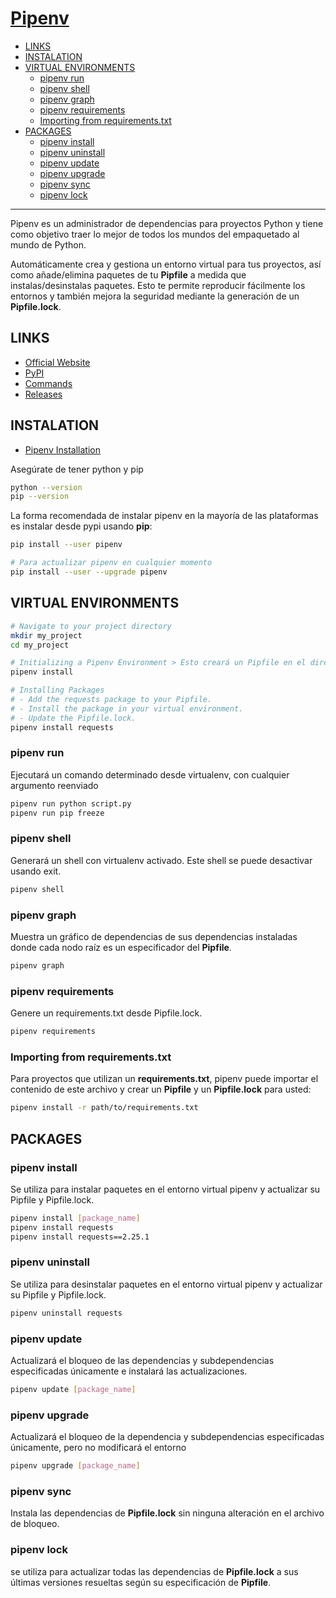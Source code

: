 # [Pipenv](https://pipenv.pypa.io/en/latest/index.html)

<!--TOC-->

- [LINKS](#links)
- [INSTALATION](#instalation)
- [VIRTUAL ENVIRONMENTS](#virtual-environments)
  - [pipenv run](#pipenv-run)
  - [pipenv shell](#pipenv-shell)
  - [pipenv graph](#pipenv-graph)
  - [pipenv requirements](#pipenv-requirements)
  - [Importing from requirements.txt](#importing-from-requirementstxt)
- [PACKAGES](#packages)
  - [pipenv install](#pipenv-install)
  - [pipenv uninstall](#pipenv-uninstall)
  - [pipenv update](#pipenv-update)
  - [pipenv upgrade](#pipenv-upgrade)
  - [pipenv sync](#pipenv-sync)
  - [pipenv lock](#pipenv-lock)

<!--TOC-->

---

Pipenv es un administrador de dependencias para proyectos Python y tiene como objetivo traer lo mejor de todos los mundos del empaquetado al mundo de Python.

Automáticamente crea y gestiona un entorno virtual para tus proyectos, así como añade/elimina paquetes de tu **Pipfile** a medida que instalas/desinstalas paquetes. Esto te permite reproducir fácilmente los entornos y también mejora la seguridad mediante la generación de un **Pipfile.lock**.

## LINKS

- [Official Website](https://pipenv.pypa.io/)
- [PyPI](https://pypi.org/project/pipenv/)
- [Commands](https://pipenv.pypa.io/en/latest/commands.html)
- [Releases](https://pipenv.pypa.io/en/latest/changelog.html)

## INSTALATION

- [Pipenv Installation](https://pipenv.pypa.io/en/latest/installation.html)

Asegúrate de tener python y pip

```bash
python --version
pip --version
```

La forma recomendada de instalar pipenv en la mayoría de las plataformas es instalar desde pypi usando **pip**:

```bash
pip install --user pipenv

# Para actualizar pipenv en cualquier momento
pip install --user --upgrade pipenv
```

## VIRTUAL ENVIRONMENTS

```bash
# Navigate to your project directory
mkdir my_project
cd my_project

# Initializing a Pipenv Environment > Esto creará un Pipfile en el directorio de tu proyecto si no existe ya y configurará un entorno virtual
pipenv install

# Installing Packages
# - Add the requests package to your Pipfile.
# - Install the package in your virtual environment.
# - Update the Pipfile.lock.
pipenv install requests
```

### pipenv run

Ejecutará un comando determinado desde virtualenv, con cualquier argumento reenviado

```bash
pipenv run python script.py
pipenv run pip freeze
```

### pipenv shell

Generará un shell con virtualenv activado. Este shell se puede desactivar usando exit.

```bash
pipenv shell
```

### pipenv graph

Muestra un gráfico de dependencias de sus dependencias instaladas donde cada nodo raíz es un especificador del **Pipfile**.

```bash
pipenv graph
```

### pipenv requirements

Genere un requirements.txt desde Pipfile.lock.

```bash
pipenv requirements
```
### Importing from requirements.txt

Para proyectos que utilizan un **requirements.txt**, pipenv puede importar el contenido de este archivo y crear un **Pipfile** y un **Pipfile.lock** para usted:

```bash
pipenv install -r path/to/requirements.txt
```

## PACKAGES

### pipenv install

Se utiliza para instalar paquetes en el entorno virtual pipenv y actualizar su Pipfile y Pipfile.lock.

```bash
pipenv install [package_name]
pipenv install requests
pipenv install requests==2.25.1
```

### pipenv uninstall

Se utiliza para desinstalar paquetes en el entorno virtual pipenv y actualizar su Pipfile y Pipfile.lock.

```bash
pipenv uninstall requests
```

### pipenv update

Actualizará el bloqueo de las dependencias y subdependencias especificadas únicamente e instalará las actualizaciones.

```bash
pipenv update [package_name]
```

### pipenv upgrade

Actualizará el bloqueo de la dependencia y subdependencias especificadas únicamente, pero no modificará el entorno


```bash
pipenv upgrade [package_name]
```

### pipenv sync

Instala las dependencias de **Pipfile.lock** sin ninguna alteración en el archivo de bloqueo.

### pipenv lock

se utiliza para actualizar todas las dependencias de **Pipfile.lock** a sus últimas versiones resueltas según su especificación de **Pipfile**.

